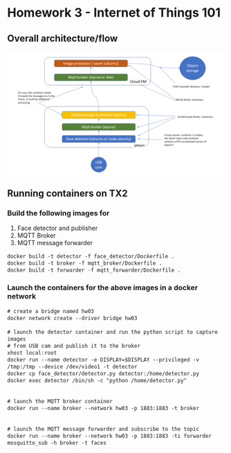 # Homework 3 - Internet of Things 101

## Overall architecture/flow
![flow](hw03.png)

## Running containers on TX2

### Build the following images for
1. Face detector and publisher
2. MQTT Broker
3. MQTT message forwarder
```
docker build -t detector -f face_detector/Dockerfile .
docker build -t broker -f mqtt_broker/Dockerfile .
docker build -t forwarder -f mqtt_forwarder/Dockerfile .
```

### Launch the containers for the above images in a docker network
```
# create a bridge named hw03
docker network create --driver bridge hw03

# launch the detector container and run the python script to capture images
# from USB cam and publish it to the broker
xhost local:root
docker run --name detector -e DISPLAY=$DISPLAY --privileged -v /tmp:/tmp --device /dev/video1 -t detector
docker cp face_detector/detector.py detector:/home/detector.py
docker exec detector /bin/sh -c "python /home/detector.py"


# launch the MQTT broker container
docker run --name broker --network hw03 -p 1883:1883 -t broker


# launch the MQTT message forwarder and subscribe to the topic
docker run --name broker --network hw03 -p 1883:1883 -ti forwarder
mosquitto_sub -h broker -t faces
```
